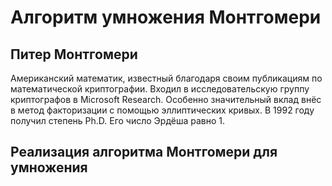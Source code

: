 # Алгоритм умножения Монтгомери

## Питер Монтгомери
Американский математик, известный благодаря своим публикациям по математической криптографии. Входил в исследовательскую группу криптографов в Microsoft Research. Особенно значительный вклад внёс в метод факторизации с помощью эллиптических кривых. В 1992 году получил степень Ph.D. Его число Эрдёша равно 1.

## Реализация алгоритма Монтгомери для умножения